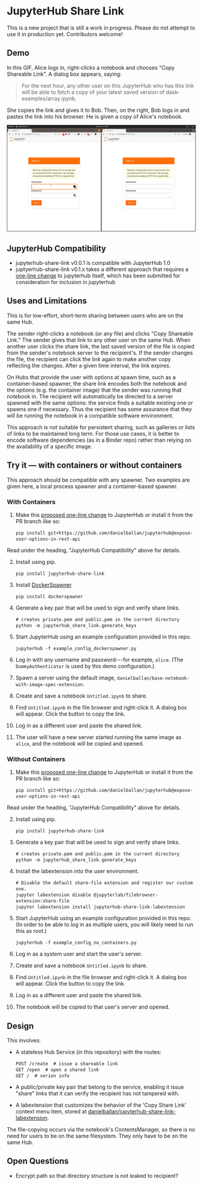 # JupyterHub Share Link

This is a new project that is still a work in progress. Please do not attempt to
use it in production yet. Contributors welcome!

## Demo

In this GIF, Alice logs in, right-clicks a notebook and chooses "Copy Shareable
Link". A dialog box appears, saying:

> For the next hour, any other user on this JupyterHub who has this link will be
> able to fetch a copy of your latest saved version of
> dask-examples/array.ipynb.

She copies the link and gives it to Bob. Then, on the right, Bob logs in and
pastes the link into his browser. He is given a copy of Alice's notebook.

![Demo](https://github.com/danielballan/jupyterhub-share-link/blob/master/demo.gif?raw=true)

## JupyterHub Compatibility

* jupyterhub-share-link v0.0.1 is compatible with JupyterHub 1.0
* juptyerhub-share-link v0.1.x takes a different approach that requires a
  [one-line change](https://github.com/jupyterhub/jupyterhub/pull/2755) to
  jupyterhub itself, which has been submitted for consideration for inclusion in
  jupyterhub

## Uses and Limitations

This is for low-effort, short-term sharing between users who are on the same
Hub.

The sender right-clicks a notebook (or any file) and clicks "Copy Shareable
Link." The sender gives that link to any other user on the same Hub. When
another user clicks the share link, the last saved version of the file is copied
from the sender's notebook server to the recipient's. If the sender changes the
file, the recipient can click the link again to make another copy reflecting the
changes. After a given time interval, the link expires.

On Hubs that provide the user with options at spawn time, such as a
container-based spawner, the share link encodes both the notebook and the
options (e.g. the container image) that the sender was running that notebook in.
The recipient will automatically be directed to a server spawned with the same
options: the service finds a suitable existing one or spawns one if necessary.
Thus the recipient has some assurance that they will be running the notebook in
a compatible software environment.

This approach is not suitable for persistent sharing, such as galleries or lists
of links to be maintained long term. For those use cases, it is better to encode
software dependencies (as in a Binder repo) rather than relying on the
availability of a specific image.

## Try it &mdash; with containers or without containers

This approach should be compatible with any spawner. Two examples are given
here, a local process spawner and a container-based spawner.

### With Containers

1. Make this
  [proposed one-line change](https://github.com/jupyterhub/jupyterhub/pull/2755) to
  JupyterHub or install it from the PR branch like so:

    ```
    pip install git+https://github.com/danielballan/jupyterhub@expose-user-options-in-rest-api
    ```

  Read under the heading, "JupyterHub Compatibility" above for details.

2. Install using pip.

    ```
    pip install jupyterhub-share-link
    ```

3. Install [DockerSpawner](https://github.com/jupyterhub/dockerspawner).

    ```
    pip install dockerspawner
    ```

4. Generate a key pair that will be used to sign and verify share links.

    ```
    # creates private.pem and public.pem in the current directory
    python -m jupyterhub_share_link.generate_keys
    ```

5. Start JupyterHub using an example configuration provided in this repo.

    ```
    jupyterhub -f example_config_dockerspawner.py
    ```

6. Log in with any username and password---for example, ``alice``.
   (The ``DummyAuthenticator`` is used by this demo configuration.)

7. Spawn a server using the default image,
   ``danielballan/base-notebook-with-image-spec-extension``.

8. Create and save a notebook ``Untitled.ipynb`` to share.

8. Find ``Untitled.ipynb`` in the file browser and right-click it.
   A dialog box will appear. Click the button to copy the link.

10. Log in as a different user and paste the shared link.

11. The user will have a new server started running the same image as ``alice``,
    and the notebook will be copied and opened.

### Without Containers

1. Make this
  [proposed one-line change](https://github.com/jupyterhub/jupyterhub/pull/2755) to
  JupyterHub or install it from the PR branch like so:

    ```
    pip install git+https://github.com/danielballan/jupyterhub@expose-user-options-in-rest-api
    ```

  Read under the heading, "JupyterHub Compatibility" above for details.

2. Install using pip.

    ```
    pip install jupyterhub-share-link
    ```

3. Generate a key pair that will be used to sign and verify share links.

    ```
    # creates private.pem and public.pem in the current directory
    python -m jupyterhub_share_link.generate_keys
    ```

4. Install the labextension into the user environment.

    ```
    # Disable the default share-file extension and register our custom one.
    jupyter labextension disable @jupyterlab/filebrowser-extension:share-file
    jupyter labextension install jupyterhub-share-link-labextension
    ```

5. Start JupyterHub using an example configuration provided in this repo. (In
   order to be able to log in as multiple users, you will likely need to run
   this as root.)

    ```
    jupyterhub -f example_config_no_containers.py
    ```

6. Log in as a system user and start the user's server.

7. Create and save a notebook ``Untitled.ipynb`` to share.

8. Find ``Untitled.ipynb`` in the file browser and right-click it.
   A dialog box will appear. Click the button to copy the link.

9. Log in as a different user and paste the shared link.

10. The notebook will be copied to that user's server and opened.

## Design

This involves:

* A stateless Hub Service (in this repository) with the routes:

  ```
  POST /create  # issue a shareable link
  GET /open  # open a shared link
  GET /  # verion info
  ```
* A public/private key pair that belong to the service, enabling it issue
  "share" links that it can verify the recipient has not tampered with.
* A labextension that customizes the behavior of the 'Copy Share Link' context
  menu item, stored at
  [danielballan/jupyterhub-share-link-labextension](https://github.com/danielballan/jupyterhub-share-link-labextension).

The file-copying occurs via the notebook's ContentsManager, so there is no need
for users to be on the same filesystem. They only have to be on the same Hub.

## Open Questions

* Encrypt path so that directory structure is not leaked to recipient?
